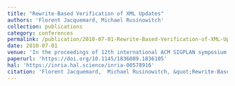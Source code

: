 ```yaml
---
title: "Rewrite-Based Verification of XML Updates"
authors: 'Florent Jacquemard, Michael Rusinowitch'
collection: publications
category: conferences
permalink: /publication/2010-07-01-Rewrite-Based-Verification-of-XML-Updates
date: 2010-07-01
venue: 'In the proceedings of 12th international ACM SIGPLAN symposium on Principles and practice of declarative programming (PPDP)'
paperurl: 'https://doi.org/10.1145/1836089.1836105'
hal: 'https://inria.hal.science/inria-00578916'
citation: 'Florent Jacquemard,  Michael Rusinowitch, &quot;Rewrite-Based Verification of XML Updates&quot; In the proceedings of 12th international ACM SIGPLAN symposium on Principles and practice of declarative programming (PPDP), 2010.'
---
```

